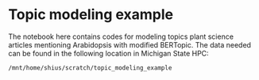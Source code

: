 # Topic modeling example

The notebook here contains codes for modeling topics plant science articles mentioning Arabidopsis with modified BERTopic. The data needed can be found in the following location in Michigan State HPC:

`/mnt/home/shius/scratch/topic_modeling_example`


